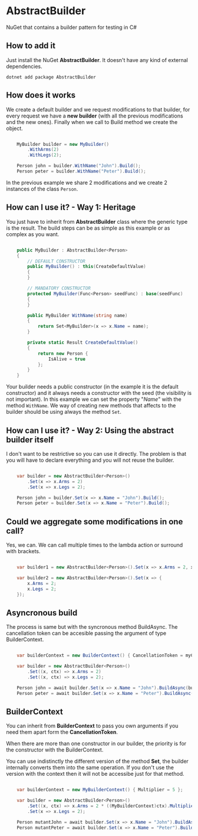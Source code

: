 # AbstractBuilder

NuGet that contains a builder pattern for testing in C#

## How to add it

Just install the NuGet **AbstractBuilder**. It doesn't have any kind of external dependencies.

    dotnet add package AbstractBuilder

## How does it works

We create a default builder and we request modifications to that builder, for every request we have a **new builder** (with all the previous modifications and the new ones). Finally when we call to Build method we create the object.

```csharp

    MyBuilder builder = new MyBuilder()
        .WithArms(2)
        .WithLegs(2);

    Person john = builder.WithName("John").Build();
    Person peter = builder.WithName("Peter").Build();

```

In the previous example we share 2 modifications and we create 2 instances of the class `Person`.

## How can I use it? - Way 1: Heritage

You just have to inherit from **AbstractBuilder** class where the generic type is the result. The build steps can be as simple as this example or as complex as you want.

```csharp

    public MyBuilder : AbstractBuilder<Person>
    {
        // DEFAULT CONSTRUCTOR
        public MyBuilder() : this(CreateDefaultValue)
        {
        }

        // MANDATORY CONSTRUCTOR
        protected MyBuilder(Func<Person> seedFunc) : base(seedFunc)
        {
        }

        public MyBuilder WithName(string name)
        {
            return Set<MyBuilder>(x => x.Name = name);
        }

        private static Result CreateDefaultValue()
        {
            return new Person {
                IsAlive = true
            };
        }
    }

```

Your builder needs a public constructor (in the example it is the default constructor) and it always needs a constructor with the seed (the visibility is not important).
In this example we can set the property "*Name*" with the method `WithName`. We way of creating new methods that affects to the builder should be using always the method `Set`.

## How can I use it? - Way 2: Using the abstract builder itself

I don't want to be restrictive so you can use it directly. The problem is that you will have to declare everything and you will not reuse the builder.

```csharp

    var builder = new AbstractBuilder<Person>()
        .Set(x => x.Arms = 2)
        .Set(x => x.Legs = 2);

    Person john = builder.Set(x => x.Name = "John").Build();
    Person peter = builder.Set(x => x.Name = "Peter").Build();

```

## Could we aggregate some modifications in one call?

Yes, we can. We can call multiple times to the lambda action or surround with brackets.

```csharp

    var builder1 = new AbstractBuilder<Person>().Set(x => x.Arms = 2, x => x.Legs = 2)

    var builder2 = new AbstractBuilder<Person>().Set(x => {
        x.Arms = 2;
        x.Legs = 2;
    });

```

## Asyncronous build

The process is same but with the syncronous method BuildAsync. The cancellation token can be accesible passing the argument of type BuilderContext.

```csharp

    var builderContext = new BuilderContext() { CancellationToken = myCancellationToken };

    var builder = new AbstractBuilder<Person>()
        .Set((x, ctx) => x.Arms = 2)
        .Set((x, ctx) => x.Legs = 2);

    Person john = await builder.Set(x => x.Name = "John").BuildAsync(builderContext);
    Person peter = await builder.Set(x => x.Name = "Peter").BuildAsync(builderContext);

```

## BuilderContext

You can inherit from **BuilderContext** to pass you own arguments if you need them apart form the **CancellationToken**.

When there are more than one constructor in our builder, the priority is for the constructor with the BuilderContext.

You can use indistinctly the different version of the method **Set**, the builder internally converts them into the same operation. If you don't use the version with the context then it will not be accessibe just for that method.

```csharp

    var builderContext = new MyBuilderContext() { Multiplier = 5 };

    var builder = new AbstractBuilder<Person>()
        .Set((x, ctx) => x.Arms = 2 * ((MyBuilderContext)ctx).Multiplier)
        .Set(x => x.Legs = 2);

    Person mutantJohn = await builder.Set(x => x.Name = "John").BuildAsync(builderContext);
    Person mutantPeter = await builder.Set(x => x.Name = "Peter").BuildAsync(builderContext);

```
